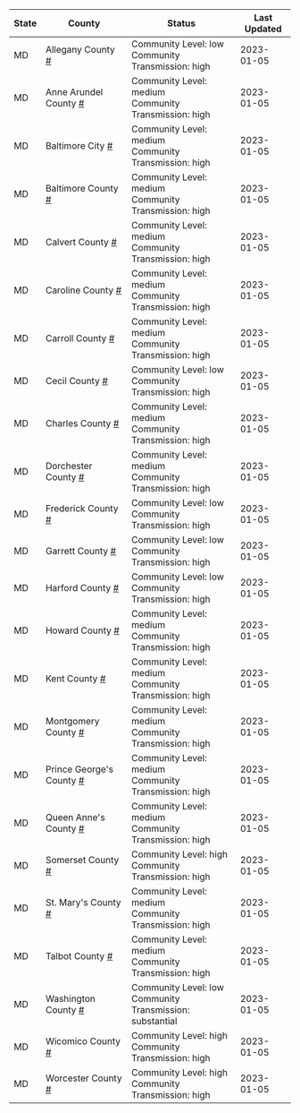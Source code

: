 State | County | Status | Last Updated
--- | --- | --- | --- 
MD | Allegany County <a href="#allegany_county">#</a> | <a name="allegany_county"></a>Community Level: low<br/>Community Transmission: high | 2023-01-05
MD | Anne Arundel County <a href="#anne_arundel_county">#</a> | <a name="anne_arundel_county"></a>Community Level: medium<br/>Community Transmission: high | 2023-01-05
MD | Baltimore City <a href="#baltimore_city">#</a> | <a name="baltimore_city"></a>Community Level: medium<br/>Community Transmission: high | 2023-01-05
MD | Baltimore County <a href="#baltimore_county">#</a> | <a name="baltimore_county"></a>Community Level: medium<br/>Community Transmission: high | 2023-01-05
MD | Calvert County <a href="#calvert_county">#</a> | <a name="calvert_county"></a>Community Level: medium<br/>Community Transmission: high | 2023-01-05
MD | Caroline County <a href="#caroline_county">#</a> | <a name="caroline_county"></a>Community Level: medium<br/>Community Transmission: high | 2023-01-05
MD | Carroll County <a href="#carroll_county">#</a> | <a name="carroll_county"></a>Community Level: medium<br/>Community Transmission: high | 2023-01-05
MD | Cecil County <a href="#cecil_county">#</a> | <a name="cecil_county"></a>Community Level: low<br/>Community Transmission: high | 2023-01-05
MD | Charles County <a href="#charles_county">#</a> | <a name="charles_county"></a>Community Level: medium<br/>Community Transmission: high | 2023-01-05
MD | Dorchester County <a href="#dorchester_county">#</a> | <a name="dorchester_county"></a>Community Level: medium<br/>Community Transmission: high | 2023-01-05
MD | Frederick County <a href="#frederick_county">#</a> | <a name="frederick_county"></a>Community Level: low<br/>Community Transmission: high | 2023-01-05
MD | Garrett County <a href="#garrett_county">#</a> | <a name="garrett_county"></a>Community Level: low<br/>Community Transmission: high | 2023-01-05
MD | Harford County <a href="#harford_county">#</a> | <a name="harford_county"></a>Community Level: low<br/>Community Transmission: high | 2023-01-05
MD | Howard County <a href="#howard_county">#</a> | <a name="howard_county"></a>Community Level: medium<br/>Community Transmission: high | 2023-01-05
MD | Kent County <a href="#kent_county">#</a> | <a name="kent_county"></a>Community Level: medium<br/>Community Transmission: high | 2023-01-05
MD | Montgomery County <a href="#montgomery_county">#</a> | <a name="montgomery_county"></a>Community Level: medium<br/>Community Transmission: high | 2023-01-05
MD | Prince George's County <a href="#prince_george's_county">#</a> | <a name="prince_george's_county"></a>Community Level: medium<br/>Community Transmission: high | 2023-01-05
MD | Queen Anne's County <a href="#queen_anne's_county">#</a> | <a name="queen_anne's_county"></a>Community Level: medium<br/>Community Transmission: high | 2023-01-05
MD | Somerset County <a href="#somerset_county">#</a> | <a name="somerset_county"></a>Community Level: high<br/>Community Transmission: high | 2023-01-05
MD | St. Mary's County <a href="#st._mary's_county">#</a> | <a name="st._mary's_county"></a>Community Level: medium<br/>Community Transmission: high | 2023-01-05
MD | Talbot County <a href="#talbot_county">#</a> | <a name="talbot_county"></a>Community Level: medium<br/>Community Transmission: high | 2023-01-05
MD | Washington County <a href="#washington_county">#</a> | <a name="washington_county"></a>Community Level: low<br/>Community Transmission: substantial | 2023-01-05
MD | Wicomico County <a href="#wicomico_county">#</a> | <a name="wicomico_county"></a>Community Level: high<br/>Community Transmission: high | 2023-01-05
MD | Worcester County <a href="#worcester_county">#</a> | <a name="worcester_county"></a>Community Level: high<br/>Community Transmission: high | 2023-01-05
